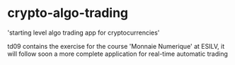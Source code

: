 # crypto-algo-trading
'starting level algo trading app for cryptocurrencies'

td09 contains the exercise for the course 'Monnaie Numerique' at ESILV,
it will follow soon a more complete application for real-time automatic trading
